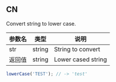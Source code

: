 ## CN

Convert string to lower case.

|参数名|类型|说明|
|-----|----|---|
|str   |string|String to convert |
|返回值|string|Lower cased string|

```javascript
lowerCase('TEST'); // -> 'test'
```